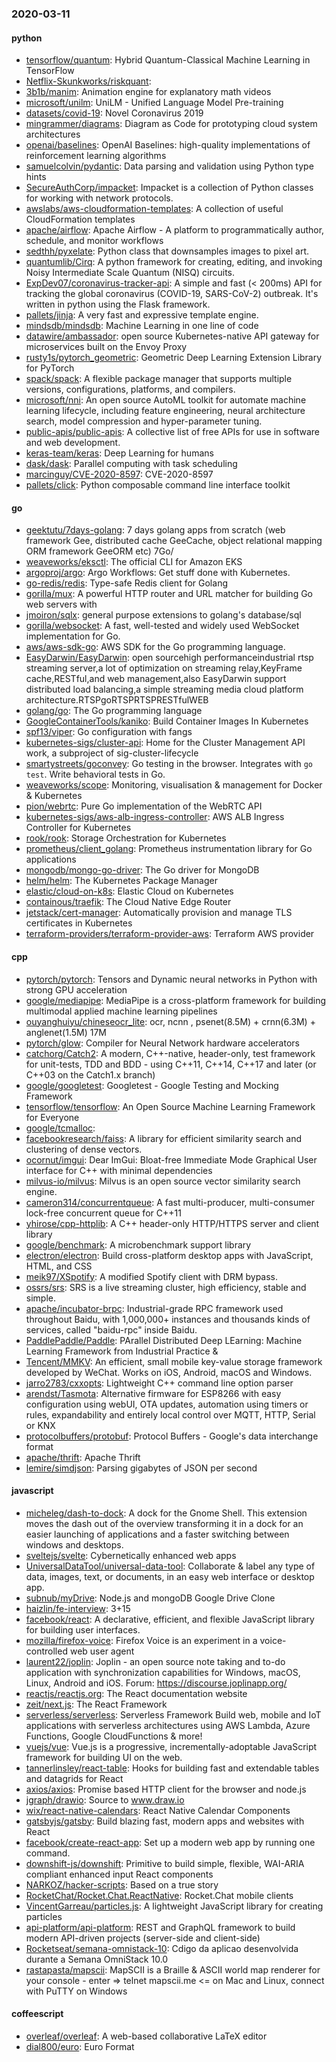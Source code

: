 ### 2020-03-11

#### python
* [tensorflow/quantum](https://github.com/tensorflow/quantum): Hybrid Quantum-Classical Machine Learning in TensorFlow
* [Netflix-Skunkworks/riskquant](https://github.com/Netflix-Skunkworks/riskquant): 
* [3b1b/manim](https://github.com/3b1b/manim): Animation engine for explanatory math videos
* [microsoft/unilm](https://github.com/microsoft/unilm): UniLM - Unified Language Model Pre-training
* [datasets/covid-19](https://github.com/datasets/covid-19): Novel Coronavirus 2019
* [mingrammer/diagrams](https://github.com/mingrammer/diagrams):  Diagram as Code for prototyping cloud system architectures
* [openai/baselines](https://github.com/openai/baselines): OpenAI Baselines: high-quality implementations of reinforcement learning algorithms
* [samuelcolvin/pydantic](https://github.com/samuelcolvin/pydantic): Data parsing and validation using Python type hints
* [SecureAuthCorp/impacket](https://github.com/SecureAuthCorp/impacket): Impacket is a collection of Python classes for working with network protocols.
* [awslabs/aws-cloudformation-templates](https://github.com/awslabs/aws-cloudformation-templates): A collection of useful CloudFormation templates
* [apache/airflow](https://github.com/apache/airflow): Apache Airflow - A platform to programmatically author, schedule, and monitor workflows
* [sedthh/pyxelate](https://github.com/sedthh/pyxelate): Python class that downsamples images to pixel art.
* [quantumlib/Cirq](https://github.com/quantumlib/Cirq): A python framework for creating, editing, and invoking Noisy Intermediate Scale Quantum (NISQ) circuits.
* [ExpDev07/coronavirus-tracker-api](https://github.com/ExpDev07/coronavirus-tracker-api):  A simple and fast (< 200ms) API for tracking the global coronavirus (COVID-19, SARS-CoV-2) outbreak. It's written in python using the  Flask framework.
* [pallets/jinja](https://github.com/pallets/jinja): A very fast and expressive template engine.
* [mindsdb/mindsdb](https://github.com/mindsdb/mindsdb): Machine Learning in one line of code
* [datawire/ambassador](https://github.com/datawire/ambassador): open source Kubernetes-native API gateway for microservices built on the Envoy Proxy
* [rusty1s/pytorch_geometric](https://github.com/rusty1s/pytorch_geometric): Geometric Deep Learning Extension Library for PyTorch
* [spack/spack](https://github.com/spack/spack): A flexible package manager that supports multiple versions, configurations, platforms, and compilers.
* [microsoft/nni](https://github.com/microsoft/nni): An open source AutoML toolkit for automate machine learning lifecycle, including feature engineering, neural architecture search, model compression and hyper-parameter tuning.
* [public-apis/public-apis](https://github.com/public-apis/public-apis): A collective list of free APIs for use in software and web development.
* [keras-team/keras](https://github.com/keras-team/keras): Deep Learning for humans
* [dask/dask](https://github.com/dask/dask): Parallel computing with task scheduling
* [marcinguy/CVE-2020-8597](https://github.com/marcinguy/CVE-2020-8597): CVE-2020-8597
* [pallets/click](https://github.com/pallets/click): Python composable command line interface toolkit

#### go
* [geektutu/7days-golang](https://github.com/geektutu/7days-golang): 7 days golang apps from scratch (web framework Gee, distributed cache GeeCache, object relational mapping ORM framework GeeORM etc) 7Go/
* [weaveworks/eksctl](https://github.com/weaveworks/eksctl): The official CLI for Amazon EKS
* [argoproj/argo](https://github.com/argoproj/argo): Argo Workflows: Get stuff done with Kubernetes.
* [go-redis/redis](https://github.com/go-redis/redis): Type-safe Redis client for Golang
* [gorilla/mux](https://github.com/gorilla/mux): A powerful HTTP router and URL matcher for building Go web servers with 
* [jmoiron/sqlx](https://github.com/jmoiron/sqlx): general purpose extensions to golang's database/sql
* [gorilla/websocket](https://github.com/gorilla/websocket): A fast, well-tested and widely used WebSocket implementation for Go.
* [aws/aws-sdk-go](https://github.com/aws/aws-sdk-go): AWS SDK for the Go programming language.
* [EasyDarwin/EasyDarwin](https://github.com/EasyDarwin/EasyDarwin): open sourcehigh performanceindustrial rtsp streaming server,a lot of optimization on streaming relay,KeyFrame cache,RESTful,and web management,also EasyDarwin support distributed load balancing,a simple streaming media cloud platform architecture.RTSPgoRTSPRTSPRESTfulWEB
* [golang/go](https://github.com/golang/go): The Go programming language
* [GoogleContainerTools/kaniko](https://github.com/GoogleContainerTools/kaniko): Build Container Images In Kubernetes
* [spf13/viper](https://github.com/spf13/viper): Go configuration with fangs
* [kubernetes-sigs/cluster-api](https://github.com/kubernetes-sigs/cluster-api): Home for the Cluster Management API work, a subproject of sig-cluster-lifecycle
* [smartystreets/goconvey](https://github.com/smartystreets/goconvey): Go testing in the browser. Integrates with `go test`. Write behavioral tests in Go.
* [weaveworks/scope](https://github.com/weaveworks/scope): Monitoring, visualisation & management for Docker & Kubernetes
* [pion/webrtc](https://github.com/pion/webrtc): Pure Go implementation of the WebRTC API
* [kubernetes-sigs/aws-alb-ingress-controller](https://github.com/kubernetes-sigs/aws-alb-ingress-controller): AWS ALB Ingress Controller for Kubernetes
* [rook/rook](https://github.com/rook/rook): Storage Orchestration for Kubernetes
* [prometheus/client_golang](https://github.com/prometheus/client_golang): Prometheus instrumentation library for Go applications
* [mongodb/mongo-go-driver](https://github.com/mongodb/mongo-go-driver): The Go driver for MongoDB
* [helm/helm](https://github.com/helm/helm): The Kubernetes Package Manager
* [elastic/cloud-on-k8s](https://github.com/elastic/cloud-on-k8s): Elastic Cloud on Kubernetes
* [containous/traefik](https://github.com/containous/traefik): The Cloud Native Edge Router
* [jetstack/cert-manager](https://github.com/jetstack/cert-manager): Automatically provision and manage TLS certificates in Kubernetes
* [terraform-providers/terraform-provider-aws](https://github.com/terraform-providers/terraform-provider-aws): Terraform AWS provider

#### cpp
* [pytorch/pytorch](https://github.com/pytorch/pytorch): Tensors and Dynamic neural networks in Python with strong GPU acceleration
* [google/mediapipe](https://github.com/google/mediapipe): MediaPipe is a cross-platform framework for building multimodal applied machine learning pipelines
* [ouyanghuiyu/chineseocr_lite](https://github.com/ouyanghuiyu/chineseocr_lite): ocr, ncnn , psenet(8.5M) + crnn(6.3M) + anglenet(1.5M) 17M
* [pytorch/glow](https://github.com/pytorch/glow): Compiler for Neural Network hardware accelerators
* [catchorg/Catch2](https://github.com/catchorg/Catch2): A modern, C++-native, header-only, test framework for unit-tests, TDD and BDD - using C++11, C++14, C++17 and later (or C++03 on the Catch1.x branch)
* [google/googletest](https://github.com/google/googletest): Googletest - Google Testing and Mocking Framework
* [tensorflow/tensorflow](https://github.com/tensorflow/tensorflow): An Open Source Machine Learning Framework for Everyone
* [google/tcmalloc](https://github.com/google/tcmalloc): 
* [facebookresearch/faiss](https://github.com/facebookresearch/faiss): A library for efficient similarity search and clustering of dense vectors.
* [ocornut/imgui](https://github.com/ocornut/imgui): Dear ImGui: Bloat-free Immediate Mode Graphical User interface for C++ with minimal dependencies
* [milvus-io/milvus](https://github.com/milvus-io/milvus): Milvus is an open source vector similarity search engine.
* [cameron314/concurrentqueue](https://github.com/cameron314/concurrentqueue): A fast multi-producer, multi-consumer lock-free concurrent queue for C++11
* [yhirose/cpp-httplib](https://github.com/yhirose/cpp-httplib): A C++ header-only HTTP/HTTPS server and client library
* [google/benchmark](https://github.com/google/benchmark): A microbenchmark support library
* [electron/electron](https://github.com/electron/electron): Build cross-platform desktop apps with JavaScript, HTML, and CSS
* [meik97/XSpotify](https://github.com/meik97/XSpotify): A modified Spotify client with DRM bypass.
* [ossrs/srs](https://github.com/ossrs/srs): SRS is a live streaming cluster, high efficiency, stable and simple.
* [apache/incubator-brpc](https://github.com/apache/incubator-brpc): Industrial-grade RPC framework used throughout Baidu, with 1,000,000+ instances and thousands kinds of services, called "baidu-rpc" inside Baidu.
* [PaddlePaddle/Paddle](https://github.com/PaddlePaddle/Paddle): PArallel Distributed Deep LEarning: Machine Learning Framework from Industrial Practice &
* [Tencent/MMKV](https://github.com/Tencent/MMKV): An efficient, small mobile key-value storage framework developed by WeChat. Works on iOS, Android, macOS and Windows.
* [jarro2783/cxxopts](https://github.com/jarro2783/cxxopts): Lightweight C++ command line option parser
* [arendst/Tasmota](https://github.com/arendst/Tasmota): Alternative firmware for ESP8266 with easy configuration using webUI, OTA updates, automation using timers or rules, expandability and entirely local control over MQTT, HTTP, Serial or KNX
* [protocolbuffers/protobuf](https://github.com/protocolbuffers/protobuf): Protocol Buffers - Google's data interchange format
* [apache/thrift](https://github.com/apache/thrift): Apache Thrift
* [lemire/simdjson](https://github.com/lemire/simdjson): Parsing gigabytes of JSON per second

#### javascript
* [micheleg/dash-to-dock](https://github.com/micheleg/dash-to-dock): A dock for the Gnome Shell. This extension moves the dash out of the overview transforming it in a dock for an easier launching of applications and a faster switching between windows and desktops.
* [sveltejs/svelte](https://github.com/sveltejs/svelte): Cybernetically enhanced web apps
* [UniversalDataTool/universal-data-tool](https://github.com/UniversalDataTool/universal-data-tool): Collaborate & label any type of data, images, text, or documents, in an easy web interface or desktop app.
* [subnub/myDrive](https://github.com/subnub/myDrive): Node.js and mongoDB Google Drive Clone
* [haizlin/fe-interview](https://github.com/haizlin/fe-interview):  3+15
* [facebook/react](https://github.com/facebook/react): A declarative, efficient, and flexible JavaScript library for building user interfaces.
* [mozilla/firefox-voice](https://github.com/mozilla/firefox-voice): Firefox Voice is an experiment in a voice-controlled web user agent
* [laurent22/joplin](https://github.com/laurent22/joplin): Joplin - an open source note taking and to-do application with synchronization capabilities for Windows, macOS, Linux, Android and iOS. Forum: https://discourse.joplinapp.org/
* [reactjs/reactjs.org](https://github.com/reactjs/reactjs.org): The React documentation website
* [zeit/next.js](https://github.com/zeit/next.js): The React Framework
* [serverless/serverless](https://github.com/serverless/serverless): Serverless Framework  Build web, mobile and IoT applications with serverless architectures using AWS Lambda, Azure Functions, Google CloudFunctions & more! 
* [vuejs/vue](https://github.com/vuejs/vue):  Vue.js is a progressive, incrementally-adoptable JavaScript framework for building UI on the web.
* [tannerlinsley/react-table](https://github.com/tannerlinsley/react-table):  Hooks for building fast and extendable tables and datagrids for React
* [axios/axios](https://github.com/axios/axios): Promise based HTTP client for the browser and node.js
* [jgraph/drawio](https://github.com/jgraph/drawio): Source to www.draw.io
* [wix/react-native-calendars](https://github.com/wix/react-native-calendars): React Native Calendar Components  
* [gatsbyjs/gatsby](https://github.com/gatsbyjs/gatsby): Build blazing fast, modern apps and websites with React
* [facebook/create-react-app](https://github.com/facebook/create-react-app): Set up a modern web app by running one command.
* [downshift-js/downshift](https://github.com/downshift-js/downshift):  Primitive to build simple, flexible, WAI-ARIA compliant enhanced input React components
* [NARKOZ/hacker-scripts](https://github.com/NARKOZ/hacker-scripts): Based on a true story
* [RocketChat/Rocket.Chat.ReactNative](https://github.com/RocketChat/Rocket.Chat.ReactNative): Rocket.Chat mobile clients
* [VincentGarreau/particles.js](https://github.com/VincentGarreau/particles.js): A lightweight JavaScript library for creating particles
* [api-platform/api-platform](https://github.com/api-platform/api-platform): REST and GraphQL framework to build modern API-driven projects (server-side and client-side)
* [Rocketseat/semana-omnistack-10](https://github.com/Rocketseat/semana-omnistack-10): Cdigo da aplicao desenvolvida durante a Semana OmniStack 10.0 
* [rastapasta/mapscii](https://github.com/rastapasta/mapscii):  MapSCII is a Braille & ASCII world map renderer for your console - enter => telnet mapscii.me <= on Mac and Linux, connect with PuTTY on Windows

#### coffeescript
* [overleaf/overleaf](https://github.com/overleaf/overleaf): A web-based collaborative LaTeX editor
* [dial800/euro](https://github.com/dial800/euro): Euro Format

